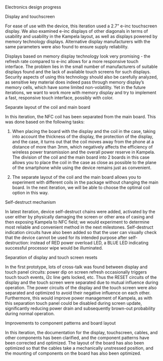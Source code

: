 Electronics design progress

Display and touchscreen

For ease of use with the device, this iteration used a 2.7" e-inc touchscreen display. We also examined e-inc displays of other diagonals in terms of usability and usability in the Kampela layout, as well as displays powered by memory technology displays. Alternative display manufacturers with the same parameters were also found to ensure supply reliability.

Displays based on memory display technology look very promising - the refresh rate compared to e-inc allows for a more responsive touch interface. The problem lies in the small number of manufacturers of suitable displays found and the lack of available touch screens for such displays. Security aspects of using this technology should also be carefully analyzed, as sensitive key material does indeed pass through memory display’s memory cells, which have some limited non-volatility. Yet in the future iterations, we want to work more with memory display and try to implement a fast, responsive touch interface, possibly with color.

Separate layout of the coil and main board

In this iteration, the NFC coil has been separated from the main board. This was done based on the following tasks:

1. When placing the board with the display and the coil in the case, taking into account the thickness of the display, the protection of the display, and the case, it turns out that the coil moves away from the phone at a distance of more than 3mm, which negatively affects the efficiency of wireless power transmission and the overall power reserve in Kampela. The division of the coil and the main board into 2 boards in this case allows you to place the coil in the case as close as possible to the plane of the smartphone while using the device remains just as convenient.

2. The separate layout of the coil and the main board allows you to experiment with different coils in the package without changing the main board. In the next iteration, we will be able to choose the optimal coil option in this way.

Self-destruct mechanism

In latest iteration, device self-destruct chains were added, activated by the user either by physically damaging the screen or other area of casing and then exposing Kampela to NFC field; we would experiment to determine most reliable and convenient method in the next milestones. Self-destruct indication circuits have also been added so that the user can visually check that the device cannot be used for its intended purpose after self-destruction: instead of RED power overload LED, a BLUE LED indicating successful processor wipe would be illuminated.

Separation of display and touch screen resets

In the first prototype, lots of cross-talk was found between display and touch panel circuits: power dip on screen refresh occasionally triggers touch touch events, i2c line gets locked, etc. Thus the RESET circuits of the display and the touch screen were separated due to mutual influence during operation. The power circuits of the display and the touch screen were also separated and optimized to avoid their negative influence on each other. Furthermore, this would improve power management of Kampela, as with this separation touch panel could be disabled during screen update, significantly reducing power drain and subsequently brown-out probability during normal operation.

Improvements to component patterns and board layout

In this iteration, the documentation for the display, touchscreen, cables, and other components has been clarified, and the component patterns have been corrected and optimized. The layout of the board has also been optimized so that the cables take a mechanically unstressed position, and the mounting of components on the board has also been optimized.